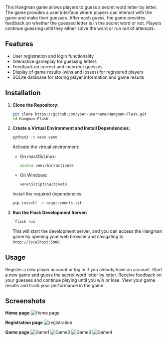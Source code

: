 This Hangman game allows players to guess a secret word letter by letter. 
The game provides a user interface where players can interact with the game and make their guesses. 
After each guess, the game provides feedback on whether the guessed letter is in the secret word or not. 
Players continue guessing until they either solve the word or run out of attempts.

## Features

- User registration and login functionality
- Interactive gameplay for guessing letters
- Feedback on correct and incorrect guesses
- Display of game results (wins and losses) for registered players
- SQLite database for storing player information and game results


## Installation

1. **Clone the Repository:**

    ```bash
    git clone https://github.com/your-username/Hangman-Flask.git
    cd Hangman-Flask
    ```

2. **Create a Virtual Environment and Install Dependencies:**

    ```bash
    python3 -m venv venv
    ```

    Activate the virtual environment:
    - On macOS/Linux:
      ```bash
      source venv/bin/activate
      ```
    - On Windows:
      ```bash
      venv\Scripts\activate
      ```

    Install the required dependencies:
    ```bash
    pip install -r requirements.txt
    ```

3. **Run the Flask Development Server:**

    ```bash
    `flask run`
    ```

   This will start the development server, and you can access the Hangman game by opening your web browser and navigating to `http://localhost:5000`.

## Usage
Register a new player account or log in if you already have an account.
Start a new game and guess the secret word letter by letter.
Receive feedback on your guesses and continue playing until you win or lose.
View your game results and track your performance in the game.

## Screenshots

**Home page**
![Home page](https://github.com/AndriusSab/Hangman_Flask/assets/124807066/db3d4169-3f79-4fd2-81d1-f40cf97e3c88)


**Registration page**
![registration](https://github.com/AndriusSab/Hangman_Flask/assets/124807066/5fc4f989-e822-4b4c-80e0-3b3a2dc65a53)

**Game page**
![Game1](https://github.com/AndriusSab/Hangman_Flask/assets/124807066/500e5371-756a-47a8-a550-16ce363f138b)
![Game2](https://github.com/AndriusSab/Hangman_Flask/assets/124807066/40862eff-06da-4041-a941-6245f8a1f518)
![Game3](https://github.com/AndriusSab/Hangman_Flask/assets/124807066/02fb7fab-f3ab-444d-9ac8-9faef1ab6707)
![Game4](https://github.com/AndriusSab/Hangman_Flask/assets/124807066/9000dd8a-0c6d-497f-b9a3-c038ef8107af)





